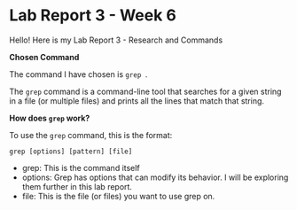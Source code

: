 # Lab Report 3 - Week 6

Hello! Here is my Lab Report 3 - Research and Commands


**Chosen Command**

The command I have chosen is `grep `.

The `grep` command is a command-line tool that searches for a given string in a file (or multiple files) and prints all the lines that match that string.



**How does `grep` work?**

To use the `grep` command, this is the format:

`grep [options] [pattern] [file]`

* grep: This is the command itself
* options: Grep has options that can modify its behavior. I will be exploring them further in this lab report.
* file: This is the file (or files) you want to use grep on.





